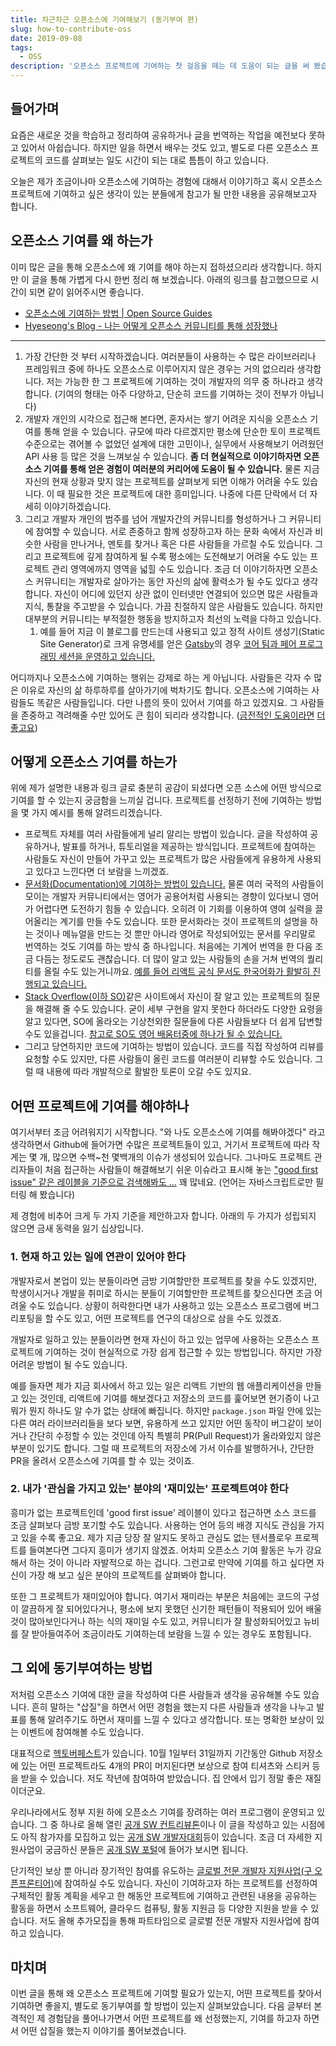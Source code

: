 ```yaml
---
title: 차근차근 오픈소스에 기여해보기 (동기부여 편)
slug: how-to-contribute-oss
date: 2019-09-08
tags:
  - OSS
description: '오픈소스 프로젝트에 기여하는 첫 걸음을 떼는 데 도움이 되는 글을 써 봤습니다'
---
```


## 들어가며

요즘은 새로운 것을 학습하고 정리하여 공유하거나 글을 번역하는 작업을 예전보다 못하고 있어서 아쉽습니다. 하지만 일을 하면서 배우는 것도 있고, 별도로 다른 오픈소스 프로젝트의 코드를 살펴보는 일도 시간이 되는 대로 틈틈이 하고 있습니다.

오늘은 제가 조금이나마 오픈소스에 기여하는 경험에 대해서 이야기하고 혹시 오픈소스 프로젝트에 기여하고 싶은 생각이 있는 분들에게 참고가 될 만한 내용을 공유해보고자 합니다.

## 오픈소스 기여를 왜 하는가

이미 많은 글을 통해 오픈소스에 왜 기여를 해야 하는지 접하셨으리라 생각합니다. 하지만 이 글을 통해 가볍게 다시 한번 정리 해 보겠습니다. 아래의 링크를 참고했으므로 시간이 되면 같이 읽어주시면 좋습니다.

- [오픈소스에 기여하는 방법 | Open Source Guides](https://opensource.guide/ko/how-to-contribute/)
- [Hyeseong's Blog - 나는 어떻게 오픈소스 커뮤니티를 통해 성장했나](https://blog.cometkim.kr/posts/mattermost-contribution/how-i-grow-up-with-mattermost-community/)

---

1. 가장 간단한 것 부터 시작하겠습니다. 여러분들이 사용하는 수 많은 라이브러리나 프레임워크 중에 하나도 오픈소스로 이루어지지 않은 경우는 거의 없으리라 생각합니다. 저는 가능한 한 그 프로젝트에 기여하는 것이 개발자의 의무 중 하나라고 생각합니다. (기여의 형태는 아주 다양하고, 단순히 코드를 기여하는 것이 전부가 아닙니다)
2. 개발자 개인의 시각으로 접근해 본다면, 혼자서는 쌓기 어려운 지식을 오픈소스 기여를 통해 얻을 수 있습니다. 규모에 따라 다르겠지만 평소에 단순한 토이 프로젝트 수준으로는 겪어볼 수 없었던 설계에 대한 고민이나, 실무에서 사용해보기 어려웠던 API 사용 등 많은 것을 느껴보실 수 있습니다. **좀 더 현실적으로 이야기하자면 오픈소스 기여를 통해 얻은 경험이 여러분의 커리어에 도움이 될 수 있습니다.** 물론 지금 자신의 현재 상황과 맞지 않는 프로젝트를 살펴보게 되면 이해가 어려울 수도 있습니다. 이 때 필요한 것은 프로젝트에 대한 흥미입니다. 나중에 다른 단락에서 더 자세히 이야기하겠습니다.
3. 그리고 개발자 개인의 범주를 넘어 개발자간의 커뮤니티를 형성하거나 그 커뮤니티에 참여할 수 있습니다. 서로 존중하고 함께 성장하고자 하는 문화 속에서 자신과 비슷한 사람을 만나거나, 멘토를 찾거나 혹은 다른 사람들을 가르칠 수도 있습니다. 그리고 프로젝트에 깊게 참여하게 될 수록 평소에는 도전해보기 어려울 수도 있는 프로젝트 관리 영역에까지 영역을 넓힐 수도 있습니다. 조금 더 이야기하자면 오픈소스 커뮤니티는 개발자로 살아가는 동안 자신의 삶에 활력소가 될 수도 있다고 생각합니다. 자신이 어디에 있던지 상관 없이 인터넷만 연결되어 있으면 많은 사람들과 지식, 통찰을 주고받을 수 있습니다. 가끔 친절하지 않은 사람들도 있습니다. 하지만 대부분의 커뮤니티는 부적절한 행동을 방지하고자 최선의 노력을 다하고 있습니다.
   1. 예를 들어 지금 이 블로그를 만드는데 사용되고 있고 정적 사이트 생성기(Static Site Generator)로 크게 유명세를 얻은 [Gatsby](https://www.gatsbyjs.org/)의 경우 [코어 팀과 페어 프로그래밍 세션을 운영하고 있습니다.](https://www.gatsbyjs.org/contributing/pair-programming/)

어디까지나 오픈소스에 기여하는 행위는 강제로 하는 게 아닙니다. 사람들은 각자 수 많은 이유로 자신의 삶 하루하루를 살아가기에 벅차기도 합니다. 오픈소스에 기여하는 사람들도 똑같은 사람들입니다. 다만 나름의 뜻이 있어서 기여를 하고 있겠지요. 그 사람들을 존중하고 격려해줄 수만 있어도 큰 힘이 되리라 생각합니다. ([금전적인 도움이라면](https://github.com/sponsors) [더](https://opencollective.com/) [좋고요](https://www.patreon.com/))

## 어떻게 오픈소스 기여를 하는가

위에 제가 설명한 내용과 링크 글로 충분히 공감이 되셨다면 오픈 소스에 어떤 방식으로 기여를 할 수 있는지 궁금함을 느끼실 겁니다. 프로젝트를 선정하기 전에 기여하는 방법을 몇 가지 예시를 통해 알려드리겠습니다.

- 프로젝트 자체를 여러 사람들에게 널리 알리는 방법이 있습니다. 글을 작성하여 공유하거나, 발표를 하거나, 튜토리얼을 제공하는 방식입니다. 프로젝트에 참여하는 사람들도 자신이 만들어 가꾸고 있는 프로젝트가 많은 사람들에게 유용하게 사용되고 있다고 느낀다면 더 보람을 느끼겠죠.
- [문서화(Documentation)에 기여하는 방법이 있습니다.](https://rinae.dev/posts/the-easiest-way-to-get-into-open-source-kor) 물론 여러 국적의 사람들이 모이는 개발자 커뮤니티에서는 영어가 공용어처럼 사용되는 경향이 있다보니 영어가 어렵다면 도전하기 힘들 수 있습니다. 오히려 이 기회를 이용하여 영여 실력을 끌어올리는 계기를 만들 수도 있습니다. 또한 문서화라는 것이 프로젝트의 설명을 하는 것이나 메뉴얼을 만드는 것 뿐만 아니라 영어로 작성되어있는 문서를 우리말로 번역하는 것도 기여를 하는 방식 중 하나입니다. 처음에는 기계어 번역을 한 다음 조금 다듬는 정도로도 괜찮습니다. 더 많이 알고 있는 사람들의 손을 거쳐 번역의 퀄리티를 올릴 수도 있는거니까요. [예를 들어 리액트 공식 문서도 한국어화가 활발히 진행되고 있습니다.](https://github.com/reactjs/ko.reactjs.org)
- [Stack Overflow(이하 SO)](https://stackoverflow.com/)같은 사이트에서 자신이 잘 알고 있는 프로젝트의 질문을 해결해 줄 수도 있습니다. 굳이 세부 구현을 알지 못한다 하더라도 다양한 요령을 알고 있다면, SO에 올라오는 기상천외한 질문들에 다른 사람들보다 더 쉽게 답변할 수도 있을겁니다. [참고로 SO도 영어 배움터중에 하나가 될 수 있습니다.](https://rinae.dev/posts/how-i-use-stackoverflow-kor#%EC%98%81%EC%96%B4-%EB%B0%B0%EC%9B%80%ED%84%B0)
- 그리고 당연하지만 코드에 기여하는 방법이 있습니다. 코드를 직접 작성하여 리뷰를 요청할 수도 있지만, 다른 사람들이 올린 코드를 여러분이 리뷰할 수도 있습니다. 그럴 때 내용에 따라 개발적으로 활발한 토론이 오갈 수도 있지요.

## 어떤 프로젝트에 기여를 해야하나

여기서부터 조금 어려워지기 시작합니다. "와 나도 오픈소스에 기여를 해봐야겠다" 라고 생각하면서 Github에 들어가면 수많은 프로젝트들이 있고, 거기서 프로젝트에 따라 작게는 몇 개, 많으면 수백~천 몇백개의 이슈가 생성되어 있습니다. 그나마도 프로젝트 관리자들이 처음 접근하는 사람들이 해결해보기 쉬운 이슈라고 표시해 놓는 ["good first issue" 같은 레이블을 기준으로 검색해봐도 ...](https://github.com/issues?utf8=%E2%9C%93&q=is%3Aopen+is%3Aissue+archived%3Afalse+label%3A%22good+first+issue%22+language%3Ajavascript) 꽤 많네요. (언어는 자바스크립트로만 필터링 해 봤습니다)

제 경험에 비추어 크게 두 가지 기준을 제안하고자 합니다. 아래의 두 가지가 성립되지 않으면 금새 동력을 잃기 십상입니다.

### 1. 현재 하고 있는 일에 연관이 있어야 한다

개발자로서 본업이 있는 분들이라면 금방 기여할만한 프로젝트를 찾을 수도 있겠지만, 학생이시거나 개발을 취미로 하시는 분들이 기여할만한 프로젝트를 찾으신다면 조금 어려울 수도 있습니다. 상황이 허락한다면 내가 사용하고 있는 오픈소스 프로그램에 버그 리포팅을 할 수도 있고, 어떤 프로젝트를 연구의 대상으로 삼을 수도 있겠죠.

개발자로 일하고 있는 분들이라면 현재 자신이 하고 있는 업무에 사용하는 오픈소스 프로젝트에 기여하는 것이 현실적으로 가장 쉽게 접근할 수 있는 방법입니다. 하지만 가장 어려운 방법이 될 수도 있습니다.

예를 들자면 제가 지금 회사에서 하고 있는 일은 리액트 기반의 웹 애플리케이션을 만들고 있는 것인데, 리액트에 기여를 해보겠다고 저장소의 코드를 훑어보면 현기증이 나고 뭐가 뭔지 하나도 알 수가 없는 상태에 빠집니다. 하지만 `package.json` 파일 안에 있는 다른 여러 라이브러리들을 보다 보면, 유용하게 쓰고 있지만 어떤 동작이 버그같이 보이거나 간단히 수정할 수 있는 것인데 아직 특별히 PR(Pull Request)가 올라와있지 않은 부분이 있기도 합니다. 그럴 때 프로젝트의 저장소에 가서 이슈를 발행하거나, 간단한 PR을 올려서 오픈소스에 기여를 할 수 있는 것이죠.

### 2. 내가 '관심을 가지고 있는' 분야의 '재미있는' 프로젝트여야 한다

흥미가 없는 프로젝트인데 'good first issue' 레이블이 있다고 접근하면 소스 코드를 조금 살펴보다 금방 포기할 수도 있습니다. 사용하는 언어 등의 배경 지식도 관심을 가지고 있을 수록 좋고요. 제가 지금 당장 잘 알지도 못하고 관심도 없는 텐서플로우 프로젝트를 들여본다면 그다지 흥미가 생기지 않겠죠. 어차피 오픈소스 기여 활동은 누가 강요해서 하는 것이 아니라 자발적으로 하는 겁니다. 그런고로 만약에 기여를 하고 싶다면 자신이 가장 해 보고 싶은 분야의 프로젝트를 살펴봐야 합니다.

또한 그 프로젝트가 재미있어야 합니다. 여기서 재미라는 부분은 처음에는 코드의 구성이 깔끔하게 잘 되어있다거나, 평소에 보지 못했던 신기한 패턴들이 적용되어 있어 배울 것이 많아보인다거나 하는 식의 재미일 수도 있고, 커뮤니티가 잘 활성화되어있고 뉴비를 잘 받아들여주어 조금이라도 기여하는데 보람을 느낄 수 있는 경우도 포함됩니다.

## 그 외에 동기부여하는 방법

저처럼 오픈소스 기여에 대한 글을 작성하여 다른 사람들과 생각을 공유해볼 수도 있습니다. 흔히 말하는 "삽질"을 하면서 어떤 경험을 했는지 다른 사람들과 생각을 나누고 발표를 통해 알려주기도 하면서 재미를 느낄 수 있다고 생각합니다. 또는 명확한 보상이 있는 이벤트에 참여해볼 수도 있습니다.

대표적으로 [헥토버페스트](https://hacktoberfest.digitalocean.com)가 있습니다. 10월 1일부터 31일까지 기간동안 Github 저장소에 있는 어떤 프로젝트라도 4개의 PR이 머지된다면 보상으로 참여 티셔츠와 스티커 등을 받을 수 있습니다. 저도 작년에 참여하여 받았습니다. 집 안에서 입기 정말 좋은 재질이더군요.

우리나라에서도 정부 지원 하에 오픈소스 기여를 장려하는 여러 프로그램이 운영되고 있습니다. 그 중 하나로 올해 열린 [공개 SW 컨트리뷰톤](https://www.oss.kr/notice/show/ee15de47-7adc-48a5-b4bc-039ba04192af)이나 이 글을 작성하고 있는 시점에도 아직 참가자를 모집하고 있는 [공개 SW 개발자대회](https://www.oss.kr/notice/show/fb36f006-8e2b-4f62-bb15-250cc73eba7c)등이 있습니다. 조금 더 자세한 지원사업이 궁금하신 분들은 [공개 SW 포털](https://www.oss.kr)에 들어가 보시면 됩니다.

단기적인 보상 뿐 아니라 장기적인 참여를 유도하는 [글로벌 전문 개발자 지원사업(구 오픈프론티어)](https://www.oss.kr/notice/show/a8639384-824b-4e6b-8f5b-07e4a2a60215)에 참여하실 수도 있습니다. 자신이 기여하고자 하는 프로젝트를 선정하여 구체적인 활동 계획을 세우고 한 해동안 프로젝트에 기여하고 관련된 내용을 공유하는 활동을 하면서 소프트웨어, 클라우드 컴퓨팅, 활동 지원금 등 다양한 지원을 받을 수 있습니다. 저도 올해 추가모집을 통해 파트타임으로 글로벌 전문 개발자 지원사업에 참여하고 있습니다.

## 마치며

이번 글을 통해 왜 오픈소스 프로젝트에 기여할 필요가 있는지, 어떤 프로젝트를 찾아서 기여하면 좋을지, 별도로 동기부여를 할 방법이 있는지 살펴보았습니다. 다음 글부터 본격적인 제 경험담을 풀어나가면서 어떤 프로젝트를 왜 선정했는지, 기여를 하고자 하면서 어떤 삽질을 했는지 이야기를 풀어보겠습니다.
